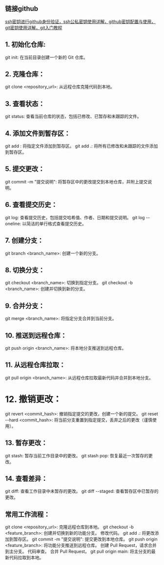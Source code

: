 ## 链接github
[ssh密钥进行github身份验证，ssh公私密钥使用详解，github密钥配置与使用，git密钥使用详解，git入门教程](https://www.bilibili.com/video/BV1dV411G77N?vd_source=89cb973c4467150d3eb28469c0fa7c58)
## 1. 初始化仓库:

git init: 在当前目录创建一个新的 Git 仓库。

## 2. 克隆仓库：

git clone <repository_url>: 从远程仓库克隆代码到本地。

## 3. 查看状态：

git status: 查看当前仓库的状态，包括已修改、已暂存和未跟踪的文件。

## 4. 添加文件到暂存区：

git add <file>: 将指定文件添加到暂存区。
git add .: 将所有已修改和未跟踪的文件添加到暂存区。

## 5. 提交更改：


git commit -m "提交说明": 将暂存区中的更改提交到本地仓库，并附上提交说明。

## 6. 查看提交历史：

git log: 查看提交历史，包括提交哈希值、作者、日期和提交说明。
git log --oneline: 以简洁的单行格式查看提交历史。

## 7. 创建分支：

git branch <branch_name>: 创建一个新的分支。

## 8. 切换分支：

git checkout <branch_name>: 切换到指定分支。
git checkout -b <branch_name>: 创建并切换到新的分支。

## 9. 合并分支：

git merge <branch_name>: 将指定分支合并到当前分支。

## 10. 推送到远程仓库：

git push origin <branch_name>: 将本地分支推送到远程仓库。

## 11. 从远程仓库拉取：

git pull origin <branch_name>: 从远程仓库拉取最新代码并合并到本地分支。

# 12. 撤销更改：

git revert <commit_hash>: 撤销指定提交的更改，创建一个新的提交。
git reset --hard <commit_hash>: 将当前分支重置到指定提交，丢弃之后的更改（谨慎使用）。

## 13. 暂存更改：

git stash: 暂存当前工作目录中的更改。
git stash pop: 恢复最近一次暂存的更改。

## 14. 查看差异：

git diff: 查看工作目录中未暂存的更改。
git diff --staged: 查看暂存区中已暂存的更改。

## 常用工作流程：

git clone <repository_url>: 克隆远程仓库到本地。
git checkout -b <feature_branch>: 创建并切换到新的功能分支。
修改代码。
git add .: 将更改添加到暂存区。
git commit -m "提交说明": 提交更改到本地仓库。
git push origin <feature_branch>: 将功能分支推送到远程仓库。
创建 Pull Request，请求合并到主分支。
代码审查。
合并 Pull Request。
git pull origin main: 将主分支的最新代码拉取到本地。